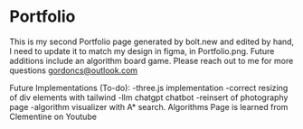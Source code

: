 # Portfolio
This is my second Portfolio page generated by bolt.new and edited by hand, I need to update it to match my design in figma, in Portfolio.png.
Future additions include an algorithm board game.
Please reach out to me for more questions gordoncs@outlook.com 

Future Implementations (To-do):
-three.js implementation
-correct resizing of div elements with tailwind
-llm chatgpt chatbot
-reinsert of photography page
-algorithm visualizer with A* search.
Algorithms Page is learned from Clementine on Youtube
